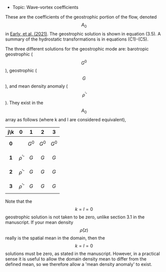 - Topic: Wave-vortex coefficients

These are the coefficients of the geostrophic portion of the flow, denoted  $$A_0$$ in [Early, et al. (2021)](https://doi.org/10.1017/jfm.2020.995). The geostrophic solution is shown in equation (3.5). A summary of the hydrostatic transformations is in equations (C1)-(C5).

The three different solutions for the geostrophic mode are: barotropic geostrophic ($$G^0$$), geostrophic ($$G$$), and mean density anomaly ($$\bar{\rho}^\prime$$). They exist in the $$A_0$$ array as follows (where k and l are considered equivalent),

|  j\k  | **0** | **1** | **2** | **3** |
|:-----:|:-----:|:-----:|:-----:|:-----:|
| **0** |                     |$$G^0$$|$$G^0$$|$$G^0$$|
| **1** |$$\bar{\rho}^\prime$$| $$G$$ | $$G$$ | $$G$$ |
| **2** |$$\bar{\rho}^\prime$$| $$G$$ | $$G$$ | $$G$$ |
| **3** |$$\bar{\rho}^\prime$$| $$G$$ | $$G$$ | $$G$$ |

Note that the $$k=l=0$$ geostrophic solution is not taken to be zero, unlike section 3.1 in the manuscript. If your mean density $$\bar{\rho}(z)$$ really is the spatial mean in the domain, then the $$k=l=0$$ solutions must be zero, as stated in the manuscript. However, in a practical sense it is useful to allow the domain density mean to differ from the defined mean, so we therefore allow a 'mean density anomaly' to exist. 
